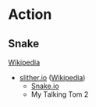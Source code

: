 # Action
## Snake
[Wikipedia](https://en.wikipedia.org/wiki/Snake_(video_game_genre))

- [slither.io](https://slither.io/) ([Wikipedia](https://en.wikipedia.org/wiki/Slither.io))
  - [Snake.io](https://snake.io/)
  - My Talking Tom 2